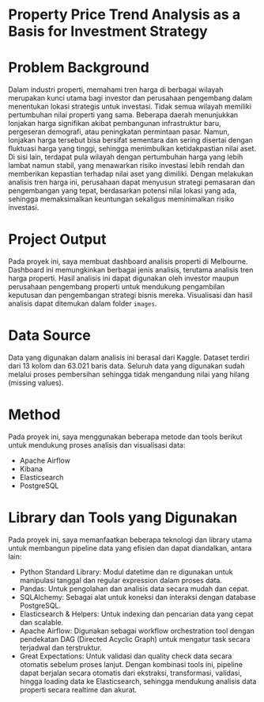 # Property Price Trend Analysis as a Basis for Investment Strategy

# Problem Background
Dalam industri properti, memahami tren harga di berbagai wilayah merupakan kunci utama bagi investor dan perusahaan pengembang dalam menentukan lokasi strategis untuk investasi. Tidak semua wilayah memiliki pertumbuhan nilai properti yang sama. Beberapa daerah menunjukkan lonjakan harga signifikan akibat pembangunan infrastruktur baru, pergeseran demografi, atau peningkatan permintaan pasar.
Namun, lonjakan harga tersebut bisa bersifat sementara dan sering disertai dengan fluktuasi harga yang tinggi, sehingga menimbulkan ketidakpastian nilai aset. Di sisi lain, terdapat pula wilayah dengan pertumbuhan harga yang lebih lambat namun stabil, yang menawarkan risiko investasi lebih rendah dan memberikan kepastian terhadap nilai aset yang dimiliki.
Dengan melakukan analisis tren harga ini, perusahaan dapat menyusun strategi pemasaran dan pengembangan yang tepat, berdasarkan potensi nilai lokasi yang ada, sehingga memaksimalkan keuntungan sekaligus meminimalkan risiko investasi.

# Project Output
Pada proyek ini, saya membuat dashboard analisis properti di Melbourne. Dashboard ini memungkinkan berbagai jenis analisis, terutama analisis tren harga properti. Hasil analisis ini dapat digunakan oleh investor maupun perusahaan pengembang properti untuk mendukung pengambilan keputusan dan pengembangan strategi bisnis mereka. Visualisasi dan hasil analisis dapat ditemukan dalam folder `images`.

# Data Source
Data yang digunakan dalam analisis ini berasal dari Kaggle. Dataset terdiri dari 13 kolom dan 63.021 baris data. Seluruh data yang digunakan sudah melalui proses pembersihan sehingga tidak mengandung nilai yang hilang (missing values).

# Method
Pada proyek ini, saya menggunakan beberapa metode dan tools berikut untuk mendukung proses analisis dan visualisasi data:
* Apache Airflow
* Kibana
* Elasticsearch
* PostgreSQL

# Library dan Tools yang Digunakan
Pada proyek ini, saya memanfaatkan beberapa teknologi dan library utama untuk membangun pipeline data yang efisien dan dapat diandalkan, antara lain:
* Python Standard Library: Modul datetime dan re digunakan untuk manipulasi tanggal dan regular expression dalam proses data.
* Pandas: Untuk pengolahan dan analisis data secara mudah dan cepat.
* SQLAlchemy: Sebagai alat untuk koneksi dan interaksi dengan database PostgreSQL.
* Elasticsearch & Helpers: Untuk indexing dan pencarian data yang cepat dan scalable.
* Apache Airflow: Digunakan sebagai workflow orchestration tool dengan pendekatan DAG (Directed Acyclic Graph) untuk mengatur task secara terjadwal dan terstruktur.
* Great Expectations: Untuk validasi dan quality check data secara otomatis sebelum proses lanjut.
Dengan kombinasi tools ini, pipeline dapat berjalan secara otomatis dari ekstraksi, transformasi, validasi, hingga loading data ke Elasticsearch, sehingga mendukung analisis data properti secara realtime dan akurat.
